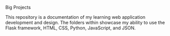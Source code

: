 Big Projects
 
This repository is a documentation of my learning web application development and design. The folders within showcase my ability to use the Flask framework, HTML, CSS, Python, JavaScript, and JSON. 